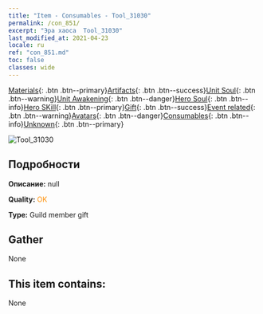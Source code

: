 ```yaml
---
title: "Item - Consumables - Tool_31030"
permalink: /con_851/
excerpt: "Эра хаоса  Tool_31030"
last_modified_at: 2021-04-23
locale: ru
ref: "con_851.md"
toc: false
classes: wide
---
```

 [Materials](/ItemsRU/){: .btn .btn--primary}[Artifacts](/ItemsRU/Artifacts/){: .btn .btn--success}[Unit Soul](/ItemsRU/UnitSoul/){: .btn .btn--warning}[Unit Awakening](/ItemsRU/UnitAwakening/){: .btn .btn--danger}[Hero Soul](/ItemsRU/HeroSoul/){: .btn .btn--info}[Hero SKill](/ItemsRU/HeroSkill/){: .btn .btn--primary}[Gift](/ItemsRU/Gift/){: .btn .btn--success}[Event related](/ItemsRU/Events/){: .btn .btn--warning}[Avatars](/ItemsRU/Avatars/){: .btn .btn--danger}[Consumables](/ItemsRU/Consumables/){: .btn .btn--info}[Unknown](/ItemsRU/Unknown/){: .btn .btn--primary}

 ![Tool_31030](/images/t/i_red_3.png)

## Подробности
 **Описание:** null

 **Quality:** <span style="color: #FF8C00">OK</span>

 **Type:** Guild member gift

## Gather

  None

## This item contains:

  None

